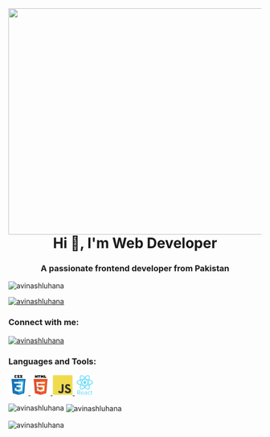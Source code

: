 <img align="right" src="https://i.pinimg.com/originals/e1/f3/41/e1f3413bf5036045713341394f617225.gif" width="700" height="450" />

<h1 align="center">Hi 👋, I'm Web Developer</h1>
<h3 align="center">A passionate frontend developer from Pakistan</h3>

<p align="left"> <img src="https://komarev.com/ghpvc/?username=avinashluhana&label=Profile%20views&color=0e75b6&style=flat" alt="avinashluhana" /> </p>

<p align="left"> <a href="https://github.com/ryo-ma/github-profile-trophy"><img src="https://github-profile-trophy.vercel.app/?username=avinashluhana" alt="avinashluhana" /></a> </p>

<h3 align="left">Connect with me:</h3>
<p align="left">
<a href="https://linkedin.com/in/avinashluhana" target="blank"><img align="center" src="https://raw.githubusercontent.com/rahuldkjain/github-profile-readme-generator/master/src/images/icons/Social/linked-in-alt.svg" alt="avinashluhana" height="30" width="40" /></a>
</p>

<h3 align="left">Languages and Tools:</h3>
<p align="left"> <a href="https://www.w3schools.com/css/" target="_blank"> <img src="https://raw.githubusercontent.com/devicons/devicon/master/icons/css3/css3-original-wordmark.svg" alt="css3" width="40" height="40"/> </a> <a href="https://www.w3.org/html/" target="_blank"> <img src="https://raw.githubusercontent.com/devicons/devicon/master/icons/html5/html5-original-wordmark.svg" alt="html5" width="40" height="40"/> </a> <a href="https://developer.mozilla.org/en-US/docs/Web/JavaScript" target="_blank"> <img src="https://raw.githubusercontent.com/devicons/devicon/master/icons/javascript/javascript-original.svg" alt="javascript" width="40" height="40"/> </a> <a href="https://reactjs.org/" target="_blank"> <img src="https://raw.githubusercontent.com/devicons/devicon/master/icons/react/react-original-wordmark.svg" alt="react" width="40" height="40"/> </a> </p>

<p><img align="left" src="https://github-readme-stats.vercel.app/api/top-langs?username=avinashluhana&show_icons=true&locale=en&layout=compact" alt="avinashluhana" /></p>

<p>&nbsp;<img align="center" src="https://github-readme-stats.vercel.app/api?username=avinashluhana&show_icons=true&locale=en" alt="avinashluhana" /></p>

<p><img align="center" src="https://github-readme-streak-stats.herokuapp.com/?user=avinashluhana&" alt="avinashluhana" /></p>
